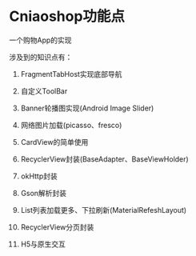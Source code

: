 # Cniaoshop功能点

一个购物App的实现

涉及到的知识点有：

1. FragmentTabHost实现底部导航

2. 自定义ToolBar

3. Banner轮播图实现(Android Image Slider)

4. 网络图片加载(picasso、fresco)

5. CardView的简单使用

6. RecyclerView封装(BaseAdapter、BaseViewHolder)

7. okHttp封装

8. Gson解析封装

9. List列表加载更多、下拉刷新(MaterialRefeshLayout)

10. RecyclerView分页封装

11. H5与原生交互
